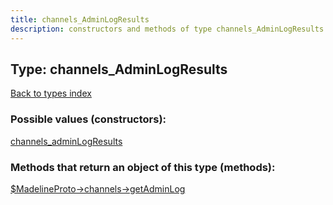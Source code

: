 ```yaml
---
title: channels_AdminLogResults
description: constructors and methods of type channels_AdminLogResults
---
```

## Type: channels\_AdminLogResults  
[Back to types index](index.md)



### Possible values (constructors):

[channels\_adminLogResults](../constructors/channels_adminLogResults.md)  



### Methods that return an object of this type (methods):

[$MadelineProto->channels->getAdminLog](../methods/channels_getAdminLog.md)  




